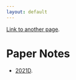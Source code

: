 ```yaml
---
layout: default
---
```



[Link to another page](./another-page.html).



# Paper Notes
- [2021D](./paper_notes/Detail_2021.html).
